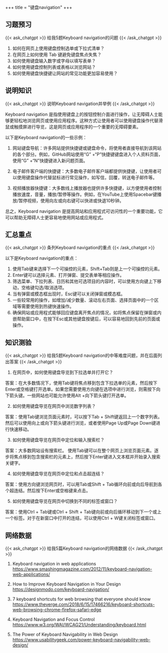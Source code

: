 +++
title = "键盘navigation"
+++
## 习题预习
{{< ask_chatgpt >}}
给我5题Keyboard navigation的问题
{{< /ask_chatgpt >}}



1. 如何在网页上使用键盘控制选单或下拉式清单？
2. 在网页上如何使用 Tab 键避免键盘焦点失焦？
3. 如何使用键盘输入数字或字母以填写表单？
4. 如何使用键盘控制列表或表格以浏览网站？
5. 如何使用键盘快捷键让网站的常见功能更加容易使用？   

## 说明知识
{{< ask_chatgpt >}}
说明Keyboard navigation并举例
{{< /ask_chatgpt >}}



Keyboard navigation 是指使用键盘上的按钮控制介面进行操作，让无障碍人士能够更轻松地浏览网页或使用应用程序。这种方式让使用者可以使用键盘操作代替滑鼠或触摸屏进行导览，这是网页或应用程序的一个重要的无障碍要素。

以下是Keyboard navigation的一些示例：

1. 网站键盘导航：许多网站提供快捷键或键盘命令，将使用者直接导航到该网站的各个部分。例如，GitHub网站使用“G” +“P”快捷键键盘进入个人资料页面，使用“G” +“N”快捷键进入新问题页面。

2. 电子邮件客户端的快捷键：大多数电子邮件客户端都提供快捷键，让使用者可以使用键盘操作代替鼠标进行常见操作，如写信，回覆，转送电子邮件等。

3. 视频播放器快捷键：大多数线上播放器也提供许多快捷键，以方便使用者控制播放速度，音量，播放/暂停等操作。例如，在YouTube上使用Spacebar键播放/暂停视频，使用向左或向右键可以快进或快退10秒钟。

总之，Keyboard navigation 是提高网站和应用程式可访问性的一个重要功能，它可以帮助无障碍人士更容易地使用网站或应用程式。   

## 汇总重点
{{< ask_chatgpt >}}
条列Keyboard navigation的重点
{{< /ask_chatgpt >}}



以下是Keyboard navigation的重点：

1. 使用Tab键来选择下一个可操控的元素，Shift+Tab则是上一个可操控的元素。
2. Enter键可以选择元素、打开弹窗、提交表单等相应操作。
3. 筛选菜单、下拉列表、日历和其他可选项目的内容时，可以使用方向键上下移动，空格键勾选/取消选项。
4. 当有弹窗或模态框出现时，Esc键可以关闭弹窗或模态框。
5. 一些较常用的操作，如增加/减少数量、滚动左右页面、选择页面中的一个区域等需要使用到热键快速操作。
6. 确保网站或应用程式能够回应键盘离开焦点的情况，如将焦点保留在弹窗或内嵌帮助窗口中，在按下Esc或其他键盘按键后，可以容易地回到先前的页面或操作。   

## 知识测验
{{< ask_chatgpt >}}
给我5题Keyboard navigation的中等难度问题，并在后面列出答案
{{< /ask_chatgpt >}}



1. 在网页中，如何使用键盘导览到下拉选单并打开它？

答案：在大多数情况下，使用Tab键将焦点移到包含下拉选单的元素，然后按下Enter或空格键打开选单。如果您需要使用方向键在选项中进行浏览，则需按下向下箭头键。一些网站也可能允许使用Alt +向下箭头键打开选单。

2. 如何使用键盘导览在网页中浏览数字列表？

答案：使用Tab键浏览页面元素时，可以按下Tab + Shift键返回上一个数字列表。然后可以使用向上或向下箭头键进行浏览，或者使用Page Up或Page Down键进行快速移动。

3. 如何使用键盘导览在网页中定位和输入搜索栏？

答案：大多数网站设有搜索栏。 使用Tab键可以在整个网页上浏览页面元素。逐步将焦点移到包含搜索栏的元素上，然后按下Enter键进入文本框并开始录入搜索关键字。

4. 如何使用键盘导览在网页中定位和点击超连结？

答案：使用方向键浏览网页时，可以用Tab或Shift + Tab循环向前或向后导航到各个超连结。然后按下Enter或空格键来点击。

5. 如何使用键盘导览在网页中切换到不同的标签或窗口？

答案：使用Ctrl + Tab键或Ctrl + Shift + Tab键向前或向后循环移动到下一个或上一个标签。对于在新窗口中打开的连结，可以使用Ctrl + W键关闭标签或窗口。   

## 网络数据
{{< ask_chatgpt >}}
给我5篇Keyboard navigation的网络数据
{{< /ask_chatgpt >}}



1. Keyboard navigation in web applications
https://www.smashingmagazine.com/2012/11/keyboard-navigation-web-applications/

2. How to Improve Keyboard Navigation in Your Design
https://designmodo.com/keyboard-navigation/

3. 7 keyboard shortcuts for web browsing that everyone should know
https://www.theverge.com/2018/6/15/17466216/keyboard-shortcuts-web-browsing-chrome-firefox-safari-edge

4. Keyboard Navigation and Focus Control
https://www.w3.org/WAI/WCAG21/Understanding/keyboard.html

5. The Power of Keyboard Navigability in Web Design
https://www.usabilitygeek.com/power-keyboard-navigability-web-design/   

